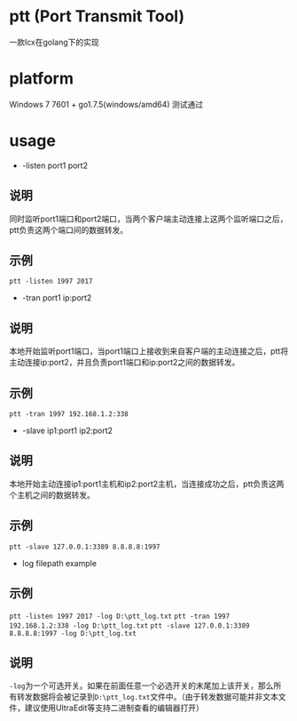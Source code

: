 # ptt (Port Transmit Tool)
一款lcx在golang下的实现

# platform
Windows 7 7601 + go1.7.5(windows/amd64) 测试通过

# usage
- -listen port1 port2 

## 说明
同时监听port1端口和port2端口，当两个客户端主动连接上这两个监听端口之后，ptt负责这两个端口间的数据转发。

## 示例
`ptt -listen 1997 2017`

- -tran port1 ip:port2 

## 说明
本地开始监听port1端口，当port1端口上接收到来自客户端的主动连接之后，ptt将主动连接ip:port2，并且负责port1端口和ip:port2之间的数据转发。

## 示例
`ptt -tran 1997 192.168.1.2:338`

- -slave ip1:port1 ip2:port2

## 说明
本地开始主动连接ip1:port1主机和ip2:port2主机，当连接成功之后，ptt负责这两个主机之间的数据转发。

## 示例
`ptt -slave 127.0.0.1:3389 8.8.8.8:1997`

- log filepath example

## 示例
`ptt -listen 1997 2017 -log D:\ptt_log.txt`
`ptt -tran 1997 192.168.1.2:338 -log D:\ptt_log.txt`
`ptt -slave 127.0.0.1:3389 8.8.8.8:1997 -log D:\ptt_log.txt`

## 说明
`-log`为一个可选开关。如果在前面任意一个必选开关的末尾加上该开关，那么所有转发数据将会被记录到`D:\ptt_log.txt`文件中。（由于转发数据可能并非文本文件，建议使用UltraEdit等支持二进制查看的编辑器打开）



